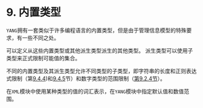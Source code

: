 # 9. 内置类型

`YANG`拥有一套类似于许多编程语言的内置类型，但是由于管理信息模型的特殊要求，有一些不同之处。

可以定义从这些内置类型或其他派生类型派生的其他类型。 派生类型可以使用子类型来正式限制可能值的集合。

不同的内置类型及其派生类型允许不同类型的子类型，即字符串的长度和正则表达式限制（第[9.4.4](9.4.md#944-length声明))和[9.4.5](9.4.md#945-pattern声明)节）和数字类型的范围限制（[第9.2.4节](9.2.md#924-range声明)）。

在`XML`模块中使用某种类型的值的词汇表示，在`YANG`模块中指定默认值和数值范围。
